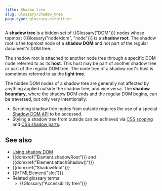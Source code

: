 ```yaml
---
title: Shadow tree
slug: Glossary/Shadow_tree
page-type: glossary-definition
---
```




A **shadow tree** is a hidden set of {{Glossary("DOM")}} nodes whose topmost {{Glossary("node/dom", "node")}} is a **shadow root**. The shadow root is the topmost node of a **shadow DOM** and not part of the regular document's DOM tree.

The shadow root is attached to another node tree through a specific DOM node referred to as its **host**. This host may be part of another shadow tree or part of the regular DOM tree. The node tree of a shadow root's host is sometimes referred to as the **light tree**.

The hidden DOM nodes of a shadow tree are generally not affected by anything applied outside the shadow tree, and vice versa. The **shadow boundary**, where the shadow DOM ends and the regular DOM begins, can be traversed, but only very intentionally:

- Scripting shadow tree nodes from outside requires the use of a special [Shadow DOM API](/Web/API/Web_components/Using_shadow_DOM) to be accessed.
- Styling a shadow tree from outside can be achieved via [CSS scoping](/Web/CSS/CSS_scoping) and [CSS shadow parts](/Web/CSS/CSS_shadow_parts).

## See also

- [Using shadow DOM](/Web/API/Web_components/Using_shadow_DOM)
- {{domxref("Element.shadowRoot")}} and {{domxref("Element.attachShadow()")}}
- {{domxref("ShadowRoot")}}
- {{HTMLElement("slot")}}
- Related glossary terms:
  - {{Glossary("Accessibility tree")}}

